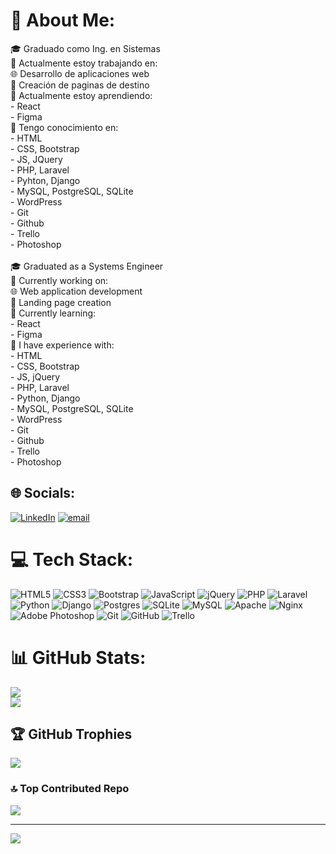 # 💫 About Me:
🎓 Graduado como Ing. en Sistemas<br>🔭 Actualmente estoy trabajando en:<br>🌐 Desarrollo de aplicaciones web<br>📄 Creación de paginas de destino<br>🌱 Actualmente estoy aprendiendo:<br>- React<br>- Figma<br>📖 Tengo conocimiento en:<br>- HTML<br>- CSS, Bootstrap<br>- JS, JQuery<br>- PHP, Laravel<br>- Pyhton, Django<br>- MySQL, PostgreSQL, SQLite<br>- WordPress<br>- Git<br>- Github<br>- Trello<br>- Photoshop<br><br>🎓 Graduated as a Systems Engineer<br>🔭 Currently working on:<br>🌐 Web application development<br>📄 Landing page creation<br>🌱 Currently learning:<br>- React<br>- Figma<br>📖 I have experience with:<br>- HTML<br>- CSS, Bootstrap<br>- JS, jQuery<br>- PHP, Laravel<br>- Python, Django<br>- MySQL, PostgreSQL, SQLite<br>- WordPress<br>- Git<br>- Github<br>- Trello<br>- Photoshop


## 🌐 Socials:
[![LinkedIn](https://img.shields.io/badge/LinkedIn-%230077B5.svg?logo=linkedin&logoColor=white)](https://linkedin.com/in/https://www.linkedin.com/in/escorchaj/) [![email](https://img.shields.io/badge/Email-D14836?logo=gmail&logoColor=white)](mailto:escorcha93@gmail.com) 

# 💻 Tech Stack:
![HTML5](https://img.shields.io/badge/html5-%23E34F26.svg?style=for-the-badge&logo=html5&logoColor=white) ![CSS3](https://img.shields.io/badge/css3-%231572B6.svg?style=for-the-badge&logo=css3&logoColor=white) ![Bootstrap](https://img.shields.io/badge/bootstrap-%238511FA.svg?style=for-the-badge&logo=bootstrap&logoColor=white) ![JavaScript](https://img.shields.io/badge/javascript-%23323330.svg?style=for-the-badge&logo=javascript&logoColor=%23F7DF1E) ![jQuery](https://img.shields.io/badge/jquery-%230769AD.svg?style=for-the-badge&logo=jquery&logoColor=white) ![PHP](https://img.shields.io/badge/php-%23777BB4.svg?style=for-the-badge&logo=php&logoColor=white) ![Laravel](https://img.shields.io/badge/laravel-%23FF2D20.svg?style=for-the-badge&logo=laravel&logoColor=white) ![Python](https://img.shields.io/badge/python-3670A0?style=for-the-badge&logo=python&logoColor=ffdd54) ![Django](https://img.shields.io/badge/django-%23092E20.svg?style=for-the-badge&logo=django&logoColor=white) ![Postgres](https://img.shields.io/badge/postgres-%23316192.svg?style=for-the-badge&logo=postgresql&logoColor=white) ![SQLite](https://img.shields.io/badge/sqlite-%2307405e.svg?style=for-the-badge&logo=sqlite&logoColor=white) ![MySQL](https://img.shields.io/badge/mysql-4479A1.svg?style=for-the-badge&logo=mysql&logoColor=white) ![Apache](https://img.shields.io/badge/apache-%23D42029.svg?style=for-the-badge&logo=apache&logoColor=white) ![Nginx](https://img.shields.io/badge/nginx-%23009639.svg?style=for-the-badge&logo=nginx&logoColor=white) ![Adobe Photoshop](https://img.shields.io/badge/adobe%20photoshop-%2331A8FF.svg?style=for-the-badge&logo=adobe%20photoshop&logoColor=white) ![Git](https://img.shields.io/badge/git-%23F05033.svg?style=for-the-badge&logo=git&logoColor=white) ![GitHub](https://img.shields.io/badge/github-%23121011.svg?style=for-the-badge&logo=github&logoColor=white) ![Trello](https://img.shields.io/badge/Trello-%23026AA7.svg?style=for-the-badge&logo=Trello&logoColor=white)
# 📊 GitHub Stats:
![](https://github-readme-stats.vercel.app/api?username=jrock7293&theme=gotham&hide_border=false&include_all_commits=false&count_private=false)<br/>
![](https://nirzak-streak-stats.vercel.app/?user=jrock7293&theme=gotham&hide_border=false)

## 🏆 GitHub Trophies
![](https://github-profile-trophy.vercel.app/?username=jrock7293&theme=gotham&no-frame=false&no-bg=true&margin-w=4)

### 🔝 Top Contributed Repo
![](https://github-contributor-stats.vercel.app/api?username=jrock7293&limit=5&theme=gotham&combine_all_yearly_contributions=true)

---
[![](https://visitcount.itsvg.in/api?id=jrock7293&icon=5&color=0)](https://visitcount.itsvg.in)

<!-- Proudly created with GPRM ( https://gprm.itsvg.in ) -->
